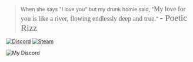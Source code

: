 > When she says "I love you" but my drunk homie said, "<span style='font-family: cursive; font-size: 18px;'>My love for you is like a river, flowing endlessly deep and true.</span>" <span style='font-family: "Lucida Calligraphy"; font-size: 24px;'>- Poetic Rizz</span>

[![Discord](https://img.shields.io/badge/Discord-WesDuh%230268-black?style=flat-square&logo=discord)](https://discordapp.com/users/199156719765553152)
[![Steam](https://img.shields.io/badge/Steam-WesDuh-black?style=flat-square&logo=steam)](https://steamcommunity.com/id/www-wirfckendeinvater-de/)

![My Discord](https://discord-readme-badge.vercel.app/api?id=199156719765553152)

